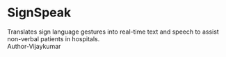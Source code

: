 # SignSpeak
Translates sign language gestures into real-time text and speech to assist non-verbal patients in hospitals.
<br>
Author-Vijaykumar
